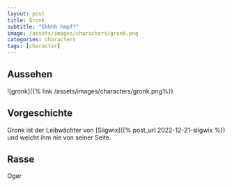 ```yaml
---
layout: post
title: Gronk
subtitle: "Ehhhh hmpf?"
image: /assets/images/characters/gronk.png
categories: characters
tags: [character]
---
```


## Aussehen
![gronk]({% link /assets/images/characters/gronk.png%})

## Vorgeschichte
Gronk ist der Leibwächter von [Sligwix]({% post_url 2022-12-21-sligwix %}) und weicht ihm nie von seiner Seite.

## Rasse
Oger